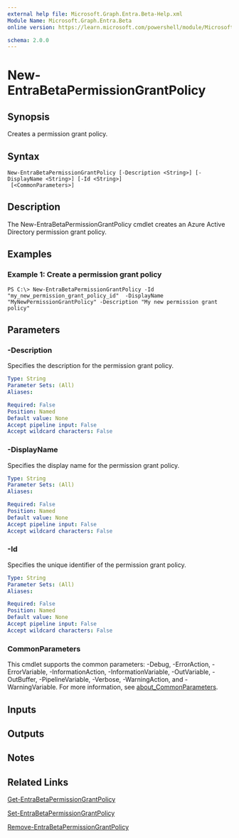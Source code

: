 ```yaml
---
external help file: Microsoft.Graph.Entra.Beta-Help.xml
Module Name: Microsoft.Graph.Entra.Beta
online version: https://learn.microsoft.com/powershell/module/Microsoft.Graph.Entra.Beta/New-EntraBetaPermissionGrantPolicy

schema: 2.0.0
---
```


# New-EntraBetaPermissionGrantPolicy

## Synopsis
Creates a permission grant policy.

## Syntax

```
New-EntraBetaPermissionGrantPolicy [-Description <String>] [-DisplayName <String>] [-Id <String>]
 [<CommonParameters>]
```

## Description
The New-EntraBetaPermissionGrantPolicy cmdlet creates an Azure Active Directory permission grant policy.

## Examples

### Example 1: Create a permission grant policy
```
PS C:\> New-EntraBetaPermissionGrantPolicy -Id "my_new_permission_grant_policy_id"  -DisplayName "MyNewPermissionGrantPolicy" -Description "My new permission grant policy"
```

## Parameters

### -Description
Specifies the description for the permission grant policy.

```yaml
Type: String
Parameter Sets: (All)
Aliases:

Required: False
Position: Named
Default value: None
Accept pipeline input: False
Accept wildcard characters: False
```

### -DisplayName
Specifies the display name for the permission grant policy.

```yaml
Type: String
Parameter Sets: (All)
Aliases:

Required: False
Position: Named
Default value: None
Accept pipeline input: False
Accept wildcard characters: False
```

### -Id
Specifies the unique identifier of the permission grant policy.

```yaml
Type: String
Parameter Sets: (All)
Aliases:

Required: False
Position: Named
Default value: None
Accept pipeline input: False
Accept wildcard characters: False
```

### CommonParameters
This cmdlet supports the common parameters: -Debug, -ErrorAction, -ErrorVariable, -InformationAction, -InformationVariable, -OutVariable, -OutBuffer, -PipelineVariable, -Verbose, -WarningAction, and -WarningVariable. For more information, see [about_CommonParameters](https://go.microsoft.com/fwlink/?LinkID=113216).

## Inputs

## Outputs

## Notes

## Related Links

[Get-EntraBetaPermissionGrantPolicy]()

[Set-EntraBetaPermissionGrantPolicy]()

[Remove-EntraBetaPermissionGrantPolicy]()

